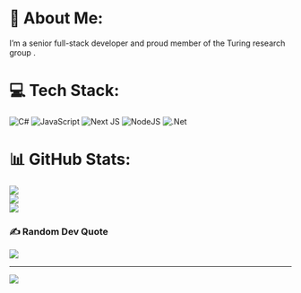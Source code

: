 # 💫 About Me:
I’m a senior full-stack developer and proud member of the Turing research group .


# 💻 Tech Stack:
![C#](https://img.shields.io/badge/c%23-%23239120.svg?style=for-the-badge&logo=csharp&logoColor=white) ![JavaScript](https://img.shields.io/badge/javascript-%23323330.svg?style=for-the-badge&logo=javascript&logoColor=%23F7DF1E) ![Next JS](https://img.shields.io/badge/Next-black?style=for-the-badge&logo=next.js&logoColor=white) ![NodeJS](https://img.shields.io/badge/node.js-6DA55F?style=for-the-badge&logo=node.js&logoColor=white) ![.Net](https://img.shields.io/badge/.NET-5C2D91?style=for-the-badge&logo=.net&logoColor=white)
# 📊 GitHub Stats:
![](https://github-readme-stats.vercel.app/api?username=hediyehtaleban&theme=tokyonight&hide_border=false&include_all_commits=false&count_private=false)<br/>
![](https://github-readme-streak-stats.herokuapp.com/?user=hediyehtaleban&theme=tokyonight&hide_border=false)<br/>
![](https://github-readme-stats.vercel.app/api/top-langs/?username=hediyehtaleban&theme=tokyonight&hide_border=false&include_all_commits=false&count_private=false&layout=compact)

### ✍️ Random Dev Quote
![](https://quotes-github-readme.vercel.app/api?type=horizontal&theme=tokyonight)

---
[![](https://visitcount.itsvg.in/api?id=hediyehtaleban&icon=5&color=0)](https://visitcount.itsvg.in)

<!-- Proudly created with GPRM ( https://gprm.itsvg.in ) -->
